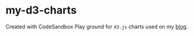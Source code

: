 # my-d3-charts
Created with CodeSandbox
Play ground for `d3.js` charts used on my [blog](www.odunayorotimi.com).
